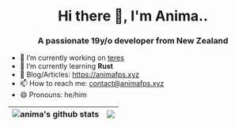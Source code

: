 <h1 align="center">Hi there 👋, I'm Anima..</h1>

<h3 align="center">A passionate 19y/o developer from New Zealand</h3>

<!--
**animafps/animafps** is a ✨ _special_ ✨ repository because its `README.md` (this file) appears on your GitHub profile.

Here are some ideas to get you started:

- 🔭 I’m currently working on ...
- 🌱 I’m currently learning ...
- 👯 I’m looking to collaborate on ...
- 🤔 I’m looking for help with ...
- 💬 Ask me about ...
- 📫 How to reach me: ...
- 😄 Pronouns: ...
- ⚡ Fun fact: ...
-->

- 🔭 I’m currently working on [teres](https://github.com/animafps/teres)
- 🌱 I’m currently learning **Rust**
- 📰 Blog/Articles: https://animafps.xyz
- 📫 How to reach me: contact@animafps.xyz
- 😄 Pronouns: he/him

| <img align="center" src="https://github-readme-stats.vercel.app/api?username=animafps&show_icons=true&include_all_commits=true&theme=tokyonight&hide_border=true" alt="anima's github stats" /> | <img align="center" src="https://github-readme-stats.vercel.app/api/top-langs/?username=animafps&layout=compact&theme=tokyonight&hide_border=true" /> |
| ------------- | ------------- |
